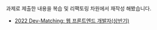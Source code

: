 과제로 제출한 내용을 복습 및 리팩토링 차원에서 재작성 해봤습니다.

- [2022 Dev-Matching: 웹 프론트엔드 개발자(상반기)](https://hckang80.github.io/vanilla-js/search/)
